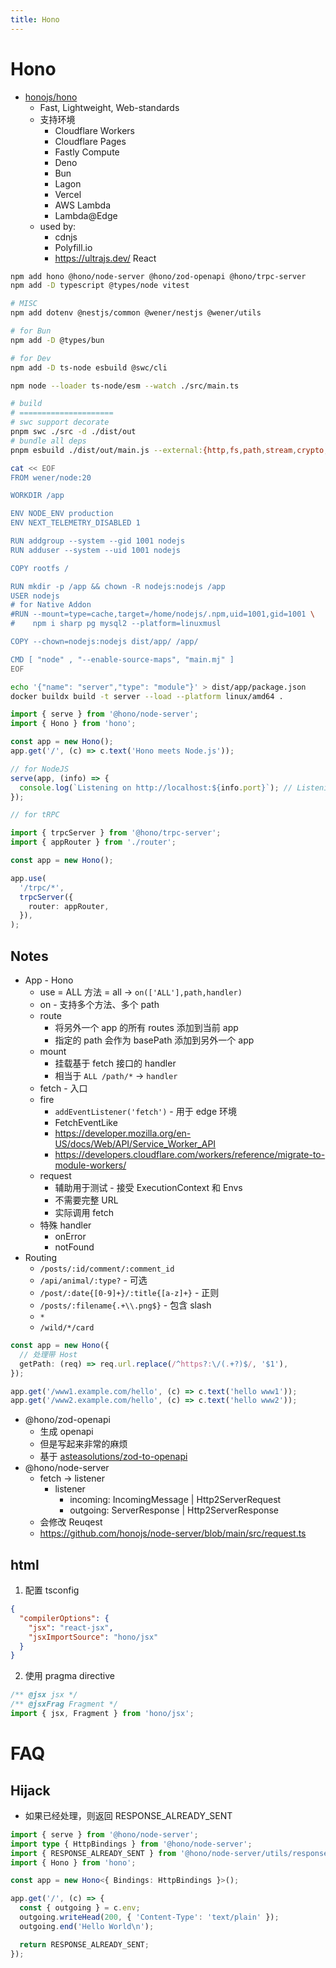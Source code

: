 ```yaml
---
title: Hono
---
```


# Hono

- [honojs/hono](https://github.com/honojs/hono)
  - Fast, Lightweight, Web-standards
  - 支持环境
    - Cloudflare Workers
    - Cloudflare Pages
    - Fastly Compute
    - Deno
    - Bun
    - Lagon
    - Vercel
    - AWS Lambda
    - Lambda@Edge
  - used by:
    - cdnjs
    - Polyfill.io
    - https://ultrajs.dev/ React

```bash
npm add hono @hono/node-server @hono/zod-openapi @hono/trpc-server
npm add -D typescript @types/node vitest

# MISC
npm add dotenv @nestjs/common @wener/nestjs @wener/utils

# for Bun
npm add -D @types/bun

# for Dev
npm add -D ts-node esbuild @swc/cli

npm node --loader ts-node/esm --watch ./src/main.ts

# build
# =====================
# swc support decorate
pnpm swc ./src -d ./dist/out
# bundle all deps
pnpm esbuild ./dist/out/main.js --external:{http,fs,path,stream,crypto,os,node:\*} --define:process.env.NODE_ENV=\"production\" --bundle --format=esm --outdir=dist/app --minify-syntax --charset=utf8 --target=es2022,node20 --sourcemap=external --legal-comments=external

cat << EOF
FROM wener/node:20

WORKDIR /app

ENV NODE_ENV production
ENV NEXT_TELEMETRY_DISABLED 1

RUN addgroup --system --gid 1001 nodejs
RUN adduser --system --uid 1001 nodejs

COPY rootfs /

RUN mkdir -p /app && chown -R nodejs:nodejs /app
USER nodejs
# for Native Addon
#RUN --mount=type=cache,target=/home/nodejs/.npm,uid=1001,gid=1001 \
#    npm i sharp pg mysql2 --platform=linuxmusl

COPY --chown=nodejs:nodejs dist/app/ /app/

CMD [ "node" , "--enable-source-maps", "main.mj" ]
EOF

echo '{"name": "server","type": "module"}' > dist/app/package.json
docker buildx build -t server --load --platform linux/amd64 .
```

```ts
import { serve } from '@hono/node-server';
import { Hono } from 'hono';

const app = new Hono();
app.get('/', (c) => c.text('Hono meets Node.js'));

// for NodeJS
serve(app, (info) => {
  console.log(`Listening on http://localhost:${info.port}`); // Listening on http://localhost:3000
});
```

```ts
// for tRPC

import { trpcServer } from '@hono/trpc-server';
import { appRouter } from './router';

const app = new Hono();

app.use(
  '/trpc/*',
  trpcServer({
    router: appRouter,
  }),
);
```

## Notes

- App - Hono
  - use = ALL 方法 = all -> `on(['ALL'],path,handler)`
  - on - 支持多个方法、多个 path
  - route
    - 将另外一个 app 的所有 routes 添加到当前 app
    - 指定的 path 会作为 basePath 添加到另外一个 app
  - mount
    - 挂载基于 fetch 接口的 handler
    - 相当于 `ALL /path/*` -> `handler`
  - fetch - 入口
  - fire
    - `addEventListener('fetch')` - 用于 edge 环境
    - FetchEventLike
    - https://developer.mozilla.org/en-US/docs/Web/API/Service_Worker_API
    - https://developers.cloudflare.com/workers/reference/migrate-to-module-workers/
  - request
    - 辅助用于测试 - 接受 ExecutionContext 和 Envs
    - 不需要完整 URL
    - 实际调用 fetch
  - 特殊 handler
    - onError
    - notFound
- Routing
  - `/posts/:id/comment/:comment_id`
  - `/api/animal/:type?` - 可选
  - `/post/:date{[0-9]+}/:title{[a-z]+}` - 正则
  - `/posts/:filename{.+\\.png$}` - 包含 slash
  - `*`
  - `/wild/*/card`

```ts
const app = new Hono({
  // 处理带 Host
  getPath: (req) => req.url.replace(/^https?:\/(.+?)$/, '$1'),
});

app.get('/www1.example.com/hello', (c) => c.text('hello www1'));
app.get('/www2.example.com/hello', (c) => c.text('hello www2'));
```

- @hono/zod-openapi
  - 生成 openapi
  - 但是写起来非常的麻烦
  - 基于 [asteasolutions/zod-to-openapi](https://github.com/asteasolutions/zod-to-openapi)
- @hono/node-server
  - fetch -> listener
    - listener
      - incoming: IncomingMessage | Http2ServerRequest
      - outgoing: ServerResponse | Http2ServerResponse
  - 会修改 Reuqest
  - https://github.com/honojs/node-server/blob/main/src/request.ts

## html

1. 配置 tsconfig

```json
{
  "compilerOptions": {
    "jsx": "react-jsx",
    "jsxImportSource": "hono/jsx"
  }
}
```

2. 使用 pragma directive

```ts
/** @jsx jsx */
/** @jsxFrag Fragment */
import { jsx, Fragment } from 'hono/jsx';
```

# FAQ

## Hijack

- 如果已经处理，则返回 RESPONSE_ALREADY_SENT

```ts
import { serve } from '@hono/node-server';
import type { HttpBindings } from '@hono/node-server';
import { RESPONSE_ALREADY_SENT } from '@hono/node-server/utils/response';
import { Hono } from 'hono';

const app = new Hono<{ Bindings: HttpBindings }>();

app.get('/', (c) => {
  const { outgoing } = c.env;
  outgoing.writeHead(200, { 'Content-Type': 'text/plain' });
  outgoing.end('Hello World\n');

  return RESPONSE_ALREADY_SENT;
});
```
